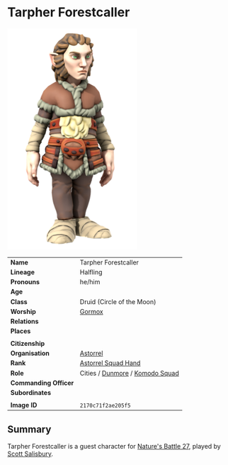 # Tarpher Forestcaller

<img src="https://raw.githubusercontent.com/jesskelsall/astarus-images/main/characters/portraits/2170c71f2ae205f5.png" height="500" />

|||
| --- | --- |
| **Name** | Tarpher Forestcaller | character.3
| **Lineage** | Halfling |
| **Pronouns** | he/him |
| **Age** | |
| **Class** | Druid (Circle of the Moon) |
| **Worship** | [Gormox](../gods/deities/gormox.md) |
| **Relations** | |
| **Places** | |
|||
| **Citizenship** | |
| **Organisation** | [Astorrel](../organisations/astorrel/astorrel.md) |
| **Rank** | [Astorrel Squad Hand](../organisations/astorrel/ranks/astorrel-squad-hand.md) |
| **Role** | Cities / [Dunmore](../places/cities/dunmore.md) / [Komodo Squad](../organisations/astorrel/squads/komodo-squad.md) |
| **Commanding Officer** | |
| **Subordinates** | |
|||
| **Image ID** | `2170c71f2ae205f5` |

## Summary

Tarpher Forestcaller is a guest character for [Nature's Battle 27](../storylines/ended/natures-battle-27.md), played by [Scott Salisbury](../players/scott-salisbury.md).
